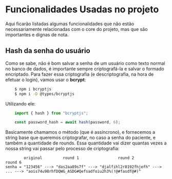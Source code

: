 # Funcionalidades Usadas no projeto
Aqui ficarão listadas algumas funcionalidades que não estão necessariamente relacionadas com o core do projeto, mas que são importantes e dignas de nota.

## Hash da senha do usuário
Como se sabe, não é bom salvar a senha de um usuário como texto normal no banco de dados, é importante sempre criptografá-la e salvar o formado encriptado. Para fazer essa criptografia (e descriptografia, na hora de efetuar o login), vamos usar o **bcrypt**:

```sh
    $ npm i bcryptjs
    $ npm i -D @types/bcryptjs
```

Utilizando ele:

```js
    import { hash } from "bcryptjs";

    const password_hash = await hash(password, 6);
```

Basicamente chamamos o método (que é assíncrono), e fornecemos a string base que queremos criptografar, no caso a senha do paciente, e também a quantidade de rounds. Essa quantidade vai dizer quantas vezes a nossa string vai passar pelo processo de criptografia:

```
        original         round 1                 round 2                                          round 6
senha = "123456" ---> "das2aa89s7f" ---> "djalfihl2r8192fhjefh" ---> ... ---> "aois74u98rhfDQWG_ASDG#Qefsadfoiu2h3%(!@#fasdf@#)"
```
